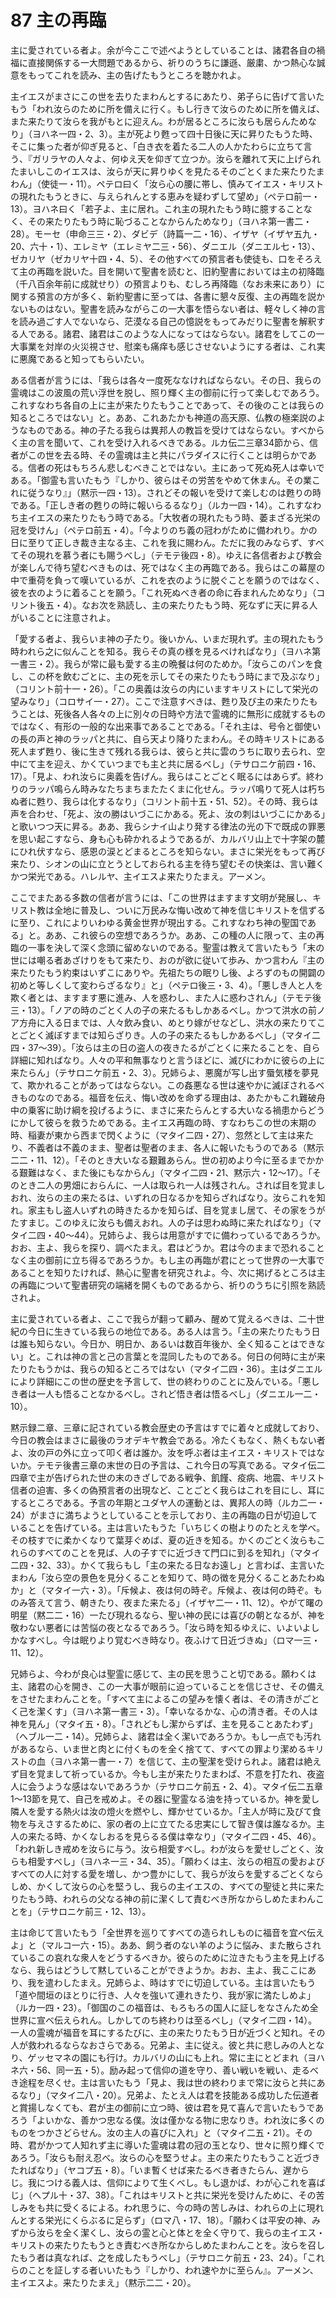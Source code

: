# 87 主の再臨

主に愛されている者よ。余が今ここで述べようとしていることは、諸君各自の禍福に直接関係する一大問題であるから、祈りのうちに謙遜、厳粛、かつ熱心な誠意をもってこれを読み、主の告げたもうところを聴かれよ。

主イエスがまさにこの世を去りたまわんとするにあたり、弟子らに告げて言いたもう「われ汝らのために所を備えに行く。もし行きて汝らのために所を備えば、また来たりて汝らを我がもとに迎えん。わが居るところに汝らも居らんためなり」（ヨハネ一四・2、3）。主が死より甦って四十日後に天に昇りたもうた時、そこに集った者が仰ぎ見ると、「白き衣を着たる二人の人かたわらに立ちて言う、『ガリラヤの人々よ、何ゆえ天を仰ぎて立つか。汝らを離れて天に上げられたまいしこのイエスは、汝らが天に昇りゆくを見たるそのごとくまた来たりたまわん」（使徒一・11）。ペテロ曰く「汝ら心の腰に帯し、慎みてイエス・キリストの現れたもうときに、与えられんとする恵みを疑わずして望め」（ペテロ前一・13）。ヨハネ曰く「若子よ、主に居れ。これ主の現れたもう時に臆することなく、その来たりたもう時に恥づることなからんためなり」（ヨハネ第一書二・28）。モーセ（申命三三・2）、ダビデ（詩篇一二・16）、イザヤ（イザヤ五九・20、六十・1）、エレミヤ（エレミヤ二三・56）、ダニエル（ダニエル七・13）、ゼカリヤ（ゼカリヤ十四・4、5）、その他すべての預言者も使徒も、口をそろえて主の再臨を説いた。目を開いて聖書を読むと、旧約聖書においては主の初降臨（千八百余年前に成就せり）の預言よりも、むしろ再降臨（なお未来にあり）に関する預言の方が多く、新約聖書に至っては、各書に懇々反復、主の再臨を説かないものはない。聖書を読みながらこの一大事を悟らない者は、軽々しく神の言を読み過ごす人でないなら、茫漠なる自己の憶説をもってみだりに聖書を解釈する人である。諸君、諸君はこのような人になってはならない。諸君をしてこの一大事業を対岸の火災視させ、慰楽も痛痒も感じさせないようにする者は、これ実に悪魔であると知ってもらいたい。

ある信者が言うには、「我らは各々一度死ななければならない。その日、我らの霊魂はこの波風の荒い浮世を脱し、照り輝く主の御前に行って楽しむであろう。これすなわち各自の上に主が来たりたもうことであって、その後のことは我らの知るところではない」と。ああ、これあたかも神道の高天原、仏教の極楽説のようなものである。神の子たる我らは異邦人の教旨を受けてはならない。すべからく主の言を聞いて、これを受け入れるべきである。ルカ伝二三章34節から、信者がこの世を去る時、その霊魂は主と共にパラダイスに行くことは明らかである。信者の死はもちろん悲しむべきことではない。主にあって死ぬ死人は幸いである。「御霊も言いたもう『しかり、彼らはその労苦をやめて休まん。その業これに従うなり』」（黙示一四・13）。されどその報いを受けて楽しむのは甦りの時である。「正しき者の甦りの時に報いらるるなり」（ルカ一四・14）。これすなわち主イエスの来たりたもう時である。「大牧者の現れたもう時、萎まざる光栄の冠を受けん」（ペテロ前五・4）。「今よりのち義の冠わがために備われり。かの日に至りて正しき裁き主なる主、これを我に賜わん。ただに我のみならず、すべてその現れを慕う者にも賜うべし」（テモテ後四・8）。ゆえに各信者および教会が楽しんで待ち望むべきものは、死ではなく主の再臨である。我らはこの幕屋の中で重荷を負って嘆いているが、これを衣のように脱ぐことを願うのではなく、彼を衣のように着ることを願う。「これ死ぬべき者の命に呑まれんためなり」（コリント後五・4）。なお次を熟読し、主の来たりたもう時、死なずに天に昇る人がいることに注意されよ。

「愛する者よ、我らいま神の子たり。後いかん、いまだ現れず。主の現れたもう時われら之に似んことを知る。我らその真の様を見るべけれぱなり」（ヨハネ第一書三・2）。我らが常に最も愛する主の晩餐は何のためか。「汝らこのパンを食し、この杯を飲むごとに、主の死を示してその来たりたもう時にまで及ぶなり」（コリント前十一・26）。「この奥義は汝らの内にいますキリストにして栄光の望みなり」（コロサイ一・27）。ここで注意すべきは、甦り及び主の来たりたもうことは、死後各人各々の上に別々の日時や方法で霊魂的に無形に成就するものではなく、有形の一般的な出来事であることである。「それ主は、号令と御使いの長の声と神のラッパと共に、自ら天より降りたまわん。その時キリストにある死人まず甦り、後に生きて残れる我らは、彼らと共に雲のうちに取り去られ、空中にて主を迎え、かくていつまでも主と共に居るべし」（テサロニケ前四・16、17）。「見よ、われ汝らに奥義を告げん。我らはことごとく眠るにはあらず。終わりのラッパ鳴らん時みなたちまちまたたくまに化せん。ラッパ鳴りて死人は朽ちぬ者に甦り、我らは化するなり」（コリント前十五・51、52）。その時、我らは声を合わせ、「死よ、汝の勝はいづこにかある。死よ、汝の刺はいづこにかある」と歌いつつ天に昇る。ああ、我らシナイ山より発する律法の光の下で既成の罪悪を思い起こすなら、身も心も砕かれるようであるが、カルバリ山上で十字架の麓にひれ伏すなら、感恩の涙とどまるところを知らない。まさに栄光をもって再び来たり、シオンの山に立とうとしておられる主を待ち望むその快楽は、言い難くかつ栄光である。ハレルヤ、主イエスよ来たりたまえ。アーメン。

ここでまたある多数の信者が言うには、「この世界はますます文明が発展し、キリスト教は全地に普及し、ついに万民みな悔い改めて神を信じキリストを信ずるに至り、これによりいわゆる黄金世界が現出する。これすなわち神の聖国である」と。ああ、これ彼らの空想であろうか。ああ、この種の人に限って、主の再臨の一事を決して深く念頭に留めないのである。聖霊は教えて言いたもう「末の世には嘲る者あざけりをもて来たり、おのが欲に従いて歩み、かつ言わん『主の来たりたもう約束はいずこにありや。先祖たちの眠りし後、よろずのもの開闢の初めと等しくして変わらざるなり』と」（ペテロ後三・3、4）。「悪しき人と人を欺く者とは、ますます悪に進み、人を惑わし、また人に惑わされん」（テモテ後三・13）。「ノアの時のごとく人の子の来たるもしかあるべし。かつて洪水の前ノア方舟に入る日までは、人々飲み食い、めとり嫁がせなどし、洪水の来たりてことごとく滅ぼすまでは知らざりき。人の子の来たるもしかあるべし」（マタイ二四・37〜39）。「汝らは主の日の盗人の夜きたるがごとくに来たることを、自ら詳細に知ればなり。人々の平和無事なりと言うほどに、滅びにわかに彼らの上に来たらん」（テサロニケ前五・2、3）。兄姉らよ、悪魔が写し出す蜃気楼を夢見て、欺かれることがあってはならない。この姦悪なる世は速やかに滅ぼされるべきものなのである。福音を伝え、悔い改めを命ずる理由は、あたかもこれ難破舟中の乗客に助け綱を投げるように、まさに来たらんとする大いなる禍患からどうにかして彼らを救うためである。主イエス再臨の時、すなわちこの世の末期の時、稲妻が東から西まで閃くように（マタイ二四・27）、忽然として主は来たり、不義者は不義のまま、聖者は聖者のまま、各人に報いたもうのである（黙示二二・11、12）。「そのとき大いなる艱難あらん。世の初めより今に至るまでかかる艱難はなく、また後にもなからん」（マタイ二四・21、黙示六・12〜17）。「そのとき二人の男畑におらんに、一人は取られ一人は残されん。されば目を覚ましおれ、汝らの主の来たるは、いずれの日なるかを知らざればなり。汝らこれを知れ。家主もし盗人いずれの時きたるかを知らぱ、目を覚まし居て、その家をうがたすまじ。このゆえに汝らも備えおれ。人の子は思わぬ時に来たればなり」（マタイ二四・40〜44）。兄姉らよ、我らは用意がすでに備わっているであろうか。おお、主よ、我らを探り、調べたまえ。君はどうか。君は今のままで恐れることなく主の御前に立ち得るであろうか。もし主の再臨が君にとって世界の一大事であることを知りたけれぱ、熱心に聖書を研究されよ。今、次に掲げるところは主の再臨について聖書研究の端緒を開くものであるから、祈りのうちに引照を熟読されよ。

主に愛されている者よ、ここで我らが翻って顧み、醒めて覚えるべきは、二十世紀の今日に生きている我らの地位である。ある人は言う。「主の来たりたもう日は誰も知らない。今日か、明日か、あるいは数百年後か、全く知ることはできない」と。これは神の言と己の言葉とを混同したものである。何日の何時に主が来たりたもうかは、我らの知るところではない（マタイ二四・36）。主はダニエルにより詳細にこの世の歴史を予言して、世の終わりのことに及んでいる。「悪しき者は一人も悟ることなかるべし。されど悟き者は悟るべし」（ダニエル一二・10）。

黙示録二章、三章に記されている教会歴史の予言はすでに着々と成就しており、今日の教会はまさに最後のラオデキヤ教会である。冷たくもなく、熱くもない者よ、汝の戸の外に立って叩く者は誰か。汝を呼ぶ者は主イエス・キリストではないか。テモテ後書三章の末世の日の予言は、これ今日の写真である。マタイ伝二四章で主が告げられた世の末のきざしである戦争、飢饉、疫病、地震、キリスト信者の迫害、多くの偽預言者の出現など、ことごとく我らはこれを目にし、耳にするところである。予言の年期とユダヤ人の運動とは、異邦人の時（ルカ二一・24）がまさに満ちようとしていることを示しており、主の再臨の日が切迫していることを告げている。主は言いたもうた「いちじくの樹よりのたとえを学べ。その枝すでに柔かくなりて葉芽ぐめば、夏の近きを知る。かくのごとく汝らもこれらのすべてのことを見ば、人の子すでに近づきて門口に到るを知れ」（マタイ二四・32、33）。かくて我らもし「主の来たる日なお遠し」と言わば、主言いたまわん「汝ら空の景色を見分くることを知りて、時の徴を見分くることあたわぬか」と（マタイ一六・3）。「斥候よ、夜は何の時ぞ。斥候よ、夜は何の時ぞ。ものみ答えて言う、朝きたり、夜また来たる」（イザヤ二一・11、12）。やがて曙の明星（黙二二・16）一たび現れるなら、聖い神の民には喜びの朝となるが、神を敬わない悪者には苦悩の夜となるであろう。「汝ら時を知るゆえに、いよいよしかなすべし。今は眠りより覚むべき時なり。夜ふけて日近づきぬ」（ロマ一三・11、12）。

兄姉らよ、今わが良心は聖霊に感じて、主の民を思うこと切である。願わくは主、諸君の心を開き、この一大事が眼前に迫っていることを信じさせ、その備えをさせたまわんことを。「すべて主によるこの望みを懐く者は、その清きがごとく己を潔くす」（ヨハネ第一書三・3）。「幸いなるかな、心の清き者。その人は神を見ん」（マタイ五・8）。「されどもし潔からずぱ、主を見ることあたわず」（へブル一二・14）。兄姉らよ、諸君は全く潔いであろうか。もし一点でも汚れがあるなら、いま世と肉とに付くものを全く捨てて、すべての罪より潔めるキリストの血（ヨハネ第一書一・7）を信じて、主の聖潔を受けられよ。諸君は絶えず目を覚まして祈っているか。今もし主が来たりたまわぱ、不意を打たれ、夜盗人に会うような感はないであろうか（テサロニケ前五・2、4）。マタイ伝二五章1〜13節を見て、自己を戒めよ。その器に聖霊なる油を持っているか。神を愛し隣人を愛する熱火は汝の燈火を燃やし、輝かせているか。「主人が時に及びて食物を与えさするために、家の者の上に立てたる忠実にして智き僕は誰なるか。主人の来たる時、かくなしおるを見らるる僕は幸なり」（マタイ二四・45、46）。「われ新しき戒めを汝らに与う。汝ら相愛すべし。わが汝らを愛せしごとく、汝らも相愛すべし」（ヨハネ一三・34、35）。「願わくは主、汝らの相互の愛およびすべての人に対する愛を増し、かつ豊かにして、我らが汝らを愛するごとくならしめ、かくして汝らの心を堅うし、我らの主イエスの、すべての聖徒と共に来たりたもう時、われらの父なる神の前に潔くして責むべき所なからしめたまわんことを」（テサロニケ前三・12、13）。

主は命じて言いたもう「全世界を巡りてすべての造られしものに福音を宜べ伝えよ」と（マルコ一六・15）。ああ、飼う者のない羊のように悩み、また散らされているこの哀れな衆人をどうするべきか。彼らのために泣きたもう主を見上げるなら、我らはどうして黙していることができようか。おお、主よ、我ここにあり、我を遣わしたまえ。兄姉らよ、時はすでに切迫している。主は言いたもう「道や間垣のほとりに行き、人々を強いて連れきたり、我が家に満たしめよ」（ルカ一四・23）。「御国のこの福音は、もろもろの国人に証しをなさんため全世界に宣べ伝えられん。しかしてのち終わりは至るべし」（マタイ二四・14）。一人の霊魂が福音を耳にするたびに、主の来たりたもう日が近づくと知れ。その人が救われるならなおさらである。兄弟よ、主に従え。彼と共に悲しみの人となり、ゲッセマネの園にも行け。カルバリの山にも上れ。常に主にとどまれ（ヨハネ六・56、同一五・5）。励み起って信仰の道を守り、善い戦いを戦い、走るべき途程を尽くせ。主は言いたもう「見よ、我は世の終わりまで常に汝らと共にあるなり」（マタイ二八・20）。兄弟よ、たとえ人は君を技能ある成功した伝道者と賞揚しなくても、君が主の御前に立つ時、彼は君を見て喜んで言いたもうであろう「よいかな、善かつ忠なる僕。汝は僅かなる物に忠なりき。われ汝に多くのものをつかさどらせん。汝の主人の喜びに入れ」と（マタイ二五・21）。その時、君がかつて人知れず主に導いた霊魂は君の冠の玉となり、世々に照り輝くであろう。「汝らも耐え忍べ。汝らの心を堅うせよ。主の来たりたもうこと近づきたればなり」（ヤコプ五・8）。「いま暫くせば来たるべき者きたらん、遅からじ。我につける義人は、信仰によりて生くべし。もし退かば、わが心これを喜ばじ」（へプル十・37、38）。「これはキリストと共に栄光を受けんために、その苦しみをも共に受くるによる。われ思うに、今の時の苦しみは、われらの上に現れんとする栄光にくらぶるに足らず」（ロマ八・17、18）。「願わくは平安の神、みずから汝らを全く潔くし、汝らの霊と心と体とを全く守りて、我らの主イエス・キリストの来たりたもうとき責むべき所なからしめたまわんことを。汝らを召したもう者は真なれば、之を成したもうべし」（テサロニケ前五・23、24）。「これらのことを証しする者いいたもう『しかり、われ速やかに至らん』。アーメン、主イエスよ。来たりたまえ」（黙示二二・20）。

